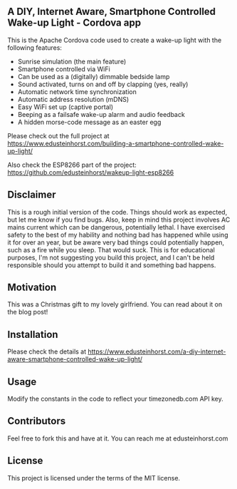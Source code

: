 ## A DIY, Internet Aware, Smartphone Controlled Wake-up Light - Cordova app

This is the Apache Cordova code used to create a wake-up light with the following features:

* Sunrise simulation (the main feature)
* Smartphone controlled via WiFi
* Can be used as a (digitally) dimmable bedside lamp
* Sound activated, turns on and off by clapping (yes, really)
* Automatic network time synchronization
* Automatic address resolution (mDNS)
* Easy WiFi set up (captive portal)
* Beeping as a failsafe wake-up alarm and audio feedback
* A hidden morse-code message as an easter egg 
	
Please check out the full project at https://www.edusteinhorst.com/building-a-smartphone-controlled-wake-up-light/

Also check the ESP8266 part of the project: https://github.com/edusteinhorst/wakeup-light-esp8266

## Disclaimer

This is a rough initial version of the code. Things should work as expected, but let me know if you find bugs. Also, keep in mind this project involves AC mains current which can be dangerous, potentially lethal. I have exercised safety to the best of my hability and nothing bad has happened while using it for over an year, but be aware very bad things could potentially happen, such as a fire while you sleep. That would suck. This is for educational purposes, I'm not suggesting you build this project, and I can't be held responsible should you attempt to build it and something bad happens. 

## Motivation

This was a Christmas gift to my lovely girlfriend. You can read about it on the blog post!

## Installation

Please check the details at https://www.edusteinhorst.com/a-diy-internet-aware-smartphone-controlled-wake-up-light/

## Usage

Modify the constants in the code to reflect your timezonedb.com API key.

## Contributors

Feel free to fork this and have at it. You can reach me at edusteinhorst.com

## License

This project is licensed under the terms of the MIT license.
